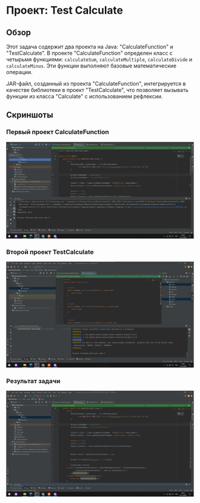 # Проект: Test Calculate

## Обзор

Этот задача содержит два проекта на Java: "CalculateFunction" и "TestCalculate". В проекте "CalculateFunction" определен класс с четырьмя функциями: `calculateSum`, `calculateMultiple`, `calculateDivide` и `calculateMinus`. Эти функции выполняют базовые математические операции.

 JAR-файл, созданный из проекта "CalculateFunction", интегрируется в качестве библиотеки в проект "TestCalculate", что позволяет вызывать функции из класса "Calculate"  с использованием рефлексии.

## Скриншоты
### Первый проект CalculateFunction
![img.png](TestCalculate%2Fimg.png)

### Второй проект TestCalculate
![img_1.png](TestCalculate%2Fimg_1.png)

### Результат задачи 
![img_2.png](TestCalculate%2Fimg_2.png)


